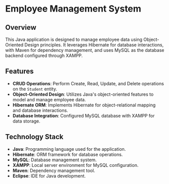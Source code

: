 # Employee Management System

## Overview

This Java application is designed to manage employee data using Object-Oriented Design principles. It leverages Hibernate for database interactions, with Maven for dependency management, and uses MySQL as the database backend configured through XAMPP.

## Features

- **CRUD Operations**: Perform Create, Read, Update, and Delete operations on the `Student` entity.
- **Object-Oriented Design**: Utilizes Java's object-oriented features to model and manage employee data.
- **Hibernate ORM**: Implements Hibernate for object-relational mapping and database interactions.
- **Database Integration**: Configured MySQL database with XAMPP for data storage.

## Technology Stack

- **Java**: Programming language used for the application.
- **Hibernate**: ORM framework for database operations.
- **MySQL**: Database management system.
- **XAMPP**: Local server environment for MySQL configuration.
- **Maven**: Dependency management tool.
- **Eclipse**: IDE for Java development.


